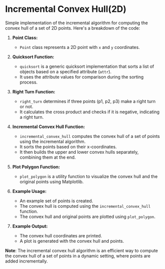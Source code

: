 # Incremental Convex Hull(2D)
Simple implementation of the incremental algorithm for computing the convex hull of a set of 2D points. Here's a breakdown of the code:

1. **Point Class:**
   - `Point` class represents a 2D point with `x` and `y` coordinates.

2. **Quicksort Function:**
   - `quicksort` is a generic quicksort implementation that sorts a list of objects based on a specified attribute (`attr`).
   - It uses the attribute values for comparison during the sorting process.

3. **Right Turn Function:**
   - `right_turn` determines if three points (p1, p2, p3) make a right turn or not.
   - It calculates the cross product and checks if it is negative, indicating a right turn.

4. **Incremental Convex Hull Function:**
   - `incremental_convex_hull` computes the convex hull of a set of points using the incremental algorithm.
   - It sorts the points based on their x-coordinates.
   - It then builds the upper and lower convex hulls separately, combining them at the end.

5. **Plot Polygon Function:**
   - `plot_polygon` is a utility function to visualize the convex hull and the original points using Matplotlib.

6. **Example Usage:**
   - An example set of points is created.
   - The convex hull is computed using the `incremental_convex_hull` function.
   - The convex hull and original points are plotted using `plot_polygon`.

7. **Example Output:**
   - The convex hull coordinates are printed.
   - A plot is generated with the convex hull and points.

**Note**: The incremental convex hull algorithm is an efficient way to compute the convex hull of a set of points in a dynamic setting, where points are added incrementally. 